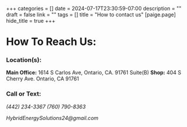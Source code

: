 +++
categories = []
date = 2024-07-17T23:30:59-07:00
description = ""
draft = false
link = ""
tags = []
title = "How to contact us"
[paige.page]
hide_title = true
+++

<div class="text-center">

<h1 class="fw-bold text-center" style="margin-top:2rem">How To Reach Us:</h1>
        
### **Location(s):**
**Main Office:** 1614 S Carlos Ave, Ontario, CA. 91761 Suite(B) 
**Shop:** 404 S Cherry Ave. Ontario, CA 91761

### **Call or Text:**
<i class="bi bi-telephone"> (442) 234-3367</i>
<i class="bi bi-telephone"> (760) 790-8363</i>

</div>

<div class="column-gap-3 d-flex display-7 justify-content-center">
<i class="bi bi-envelope"> HybridEnergySolutions24@gmail.com</i>
</div>
